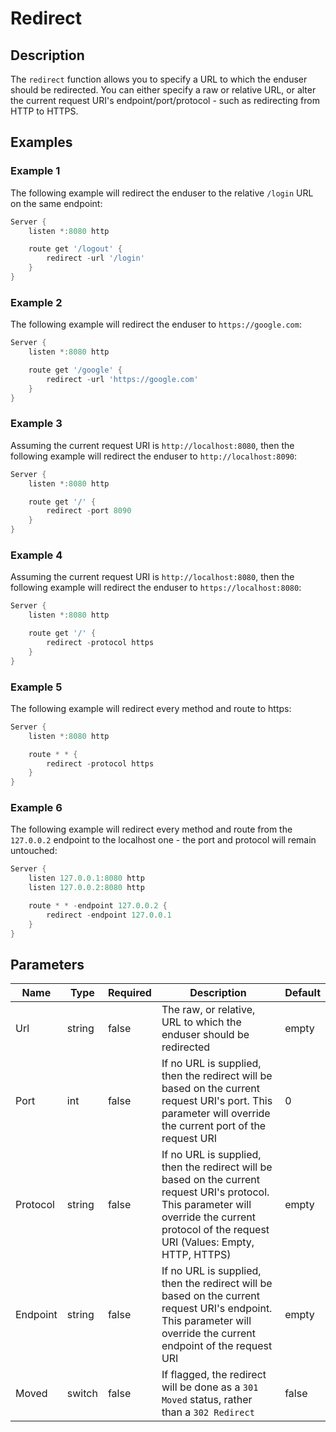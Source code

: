 # Redirect

## Description

The `redirect` function allows you to specify a URL to which the enduser should be redirected. You can either specify a raw or relative URL, or alter the current request URI's endpoint/port/protocol - such as redirecting from HTTP to HTTPS.

## Examples

### Example 1

The following example will redirect the enduser to the relative `/login` URL on the same endpoint:

```powershell
Server {
    listen *:8080 http

    route get '/logout' {
        redirect -url '/login'
    }
}
```

### Example 2

The following example will redirect the enduser to `https://google.com`:

```powershell
Server {
    listen *:8080 http

    route get '/google' {
        redirect -url 'https://google.com'
    }
}
```

### Example 3

Assuming the current request URI is `http://localhost:8080`, then the following example will redirect the enduser to `http://localhost:8090`:

```powershell
Server {
    listen *:8080 http

    route get '/' {
        redirect -port 8090
    }
}
```

### Example 4

Assuming the current request URI is `http://localhost:8080`, then the following example will redirect the enduser to `https://localhost:8080`:

```powershell
Server {
    listen *:8080 http

    route get '/' {
        redirect -protocol https
    }
}
```

### Example 5

The following example will redirect every method and route to https:

```powershell
Server {
    listen *:8080 http

    route * * {
        redirect -protocol https
    }
}
```

### Example 6

The following example will redirect every method and route from the `127.0.0.2` endpoint to the localhost one - the port and protocol will remain untouched:

```powershell
Server {
    listen 127.0.0.1:8080 http
    listen 127.0.0.2:8080 http

    route * * -endpoint 127.0.0.2 {
        redirect -endpoint 127.0.0.1
    }
}
```

## Parameters

| Name | Type | Required | Description | Default |
| ---- | ---- | -------- | ----------- | ------- |
| Url | string | false | The raw, or relative, URL to which the enduser should be redirected | empty |
| Port | int | false | If no URL is supplied, then the redirect will be based on the current request URI's port. This parameter will override the current port of the request URI | 0 |
| Protocol | string | false | If no URL is supplied, then the redirect will be based on the current request URI's protocol. This parameter will override the current protocol of the request URI (Values: Empty, HTTP, HTTPS)  | empty |
| Endpoint | string | false | If no URL is supplied, then the redirect will be based on the current request URI's endpoint. This parameter will override the current endpoint of the request URI | empty |
| Moved | switch | false | If flagged, the redirect will be done as a `301 Moved` status, rather than a `302 Redirect` | false |
